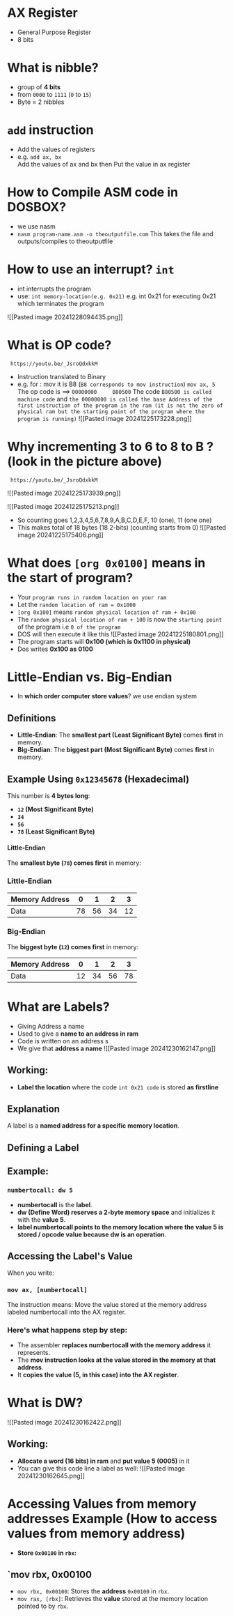 # AX Register
- General Purpose Register 
- 8 bits

# What is nibble?
- group of **4 bits**
- from `0000` to `1111` (`0` to `15`)
- Byte = 2 nibbles

# `add` instruction
- Add the values of registers
- e.g. 
	 `add ax, bx`  
	 Add the values of ax and bx
	 then Put the value in ax register
# How to Compile ASM code in DOSBOX?
- we use nasm
- `nasm program-name.asm -o theoutputfile.com` 
	This takes the file and outputs/compiles to theoutputfile

# How to use an interrupt? `int`
- int interrupts the program
- use:
	`int memory-location(e.g. 0x21)`
	e.g.
		int 0x21 for executing 0x21 which terminates the program 


![[Pasted image 20241228094435.png]]


# What is OP code? 
```timestamp-url 
 https://youtu.be/_JsroQdxkkM
 ```

- Instruction translated to Binary
- e.g. for : mov it is B8 (`B8 corresponds to mov instruction`)
	  `mov ax, 5`
	  The op code is ==> `00000000     B80500` 
		The code `B80500 is called machine code`
		and `the 00000000 is called the base Address of the first instruction of the program in the ram (it is not the zero of physical ram but the starting point of the program where the program is running)`
		![[Pasted image 20241225173228.png]]
# Why incrementing 3 to 6 to 8 to B ? (look in the picture above)

```timestamp-url 
 https://youtu.be/_JsroQdxkkM
 ```

![[Pasted image 20241225173939.png]]

![[Pasted image 20241225175213.png]]

- So counting goes 1,2,3,4,5,6,7,8,9,A,B,C,D,E,F, 10 (one), 11 (one one)
- This makes total of 18 bytes (18  2-bits) (counting starts from 0)
 ![[Pasted image 20241225175406.png]]


# What does `[org 0x0100]` means in the start of program?

- Your `program runs in random location on your ram` 
- Let the `random location of ram = 0x1000`
- `[org 0x100]` means `random physical location of ram + 0x100` 
- The `random physical location of ram + 100` is now the `starting point` of the program i.e `0 of the program`
- DOS will then execute it like this
 ![[Pasted image 20241225180801.png]]
- The program starts will **0x100 (which is 0x1100 in physical)**
- Dos writes **0x100 as 0100** 


# **Little-Endian vs. Big-Endian**
- In **which order computer store values**? we use endian system
## Definitions
- **Little-Endian**: The **smallest part (Least Significant Byte)** comes **first** in memory.
- **Big-Endian**: The **biggest part (Most Significant Byte)** comes **first** in memory.
## Example Using `0x12345678` (Hexadecimal)
This number is **4 bytes long**:
- **`12` (Most Significant Byte)**
- **`34`**
- **`56`**
- **`78` (Least Significant Byte)**
#### **Little-Endian**
The **smallest byte (`78`) comes first** in memory:
### Little-Endian
| Memory Address | 0  | 1  | 2  | 3  |
|----------------|----|----|----|----|
| Data           | 78 | 56 | 34 | 12 |

### Big-Endian
The **biggest byte (`12`) comes first** in memory:

| Memory Address | 0   | 1   | 2   | 3   |
| -------------- | --- | --- | --- | --- |
| Data           | 12  | 34  | 56  | 78  |


# What are Labels?
- Giving Address a name
- Used to give a **name to an address in ram** 
- Code is written on an address s
- We give that **address a name** 
![[Pasted image 20241230162147.png]]

## Working:
- **Label the location** where the code `int 0x21 code` is stored **as firstline**  
## Explanation
A label is a **named address for a specific memory location**. 
## Defining a Label
## Example:
### `numbertocall: dw 5`
- **numbertocall** is the **label**.
- **dw (Define Word) reserves a 2-byte memory space** and initializes it with the **value 5**.
- **label numbertocall points to the memory location where the value 5 is stored / opcode value because dw is an operation**.

## Accessing the Label's Value
When you write:
### `mov ax, [numbertocall]`
The instruction means: Move the value stored at the memory address labeled numbertocall into the AX register.

### Here's what happens step by step:
- The assembler **replaces numbertocall with the memory address** it represents.
- The **mov instruction looks at the value stored in the memory at that address**.
- It **copies the value (5, in this case) into the AX register**.

# What is DW?
![[Pasted image 20241230162422.png]]
## Working:
- **Allocate a word (16 bits) in ram** and **put value 5 (0005)** in it
- You can give this code line a label as well:
	![[Pasted image 20241230162645.png]]


# Accessing Values from memory addresses Example (How to access values from memory address)
- **Store `0x00100` in `rbx`:**
## `mov rbx, 0x00100 

- `mov rbx, 0x00100`: Stores the **address** `0x00100` in `rbx`.
- `mov rax, [rbx]`: Retrieves the **value** stored at the memory location pointed to by `rbx`.